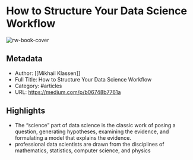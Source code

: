 # How to Structure Your Data Science Workflow

![rw-book-cover](https://readwise-assets.s3.amazonaws.com/static/images/article1.be68295a7e40.png)

## Metadata
- Author: [[Mikhail Klassen]]
- Full Title: How to Structure Your Data Science Workflow
- Category: #articles
- URL: https://medium.com/p/b06748b7761a

## Highlights
- The “science” part of data science is the classic work of posing a question, generating hypotheses, examining the evidence, and formulating a model that explains the evidence.
- professional data scientists are drawn from the disciplines of mathematics, statistics, computer science, and physics
